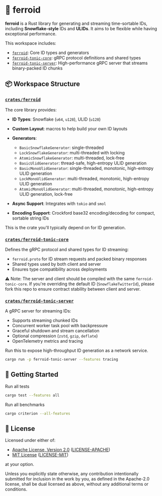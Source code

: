 # 🤖 ferroid

**ferroid** is a Rust library for generating and streaming time-sortable IDs,
including **Snowflake-style** IDs and **ULIDs**. It aims to be flexible while
having exceptional performance.

This workspace includes:

- [`ferroid`](./crates/ferroid): Core ID types and generators
- [`ferroid-tonic-core`](./crates/ferroid-tonic-core): gRPC protocol definitions
  and shared types
- [`ferroid-tonic-server`](./crates/ferroid-tonic-server): High-performance gRPC
  server that streams binary-packed ID chunks

## 📦 Workspace Structure

### [`crates/ferroid`](./crates/ferroid)

The core library provides:

- **ID Types**: Snowflake (`u64`, `u128`), ULID (`u128`)
- **Custom Layout**: macros to help build your own ID layouts
- **Generators**:

  - `BasicSnowflakeGenerator`: single-threaded
  - `LockSnowflakeGenerator`: multi-threaded with locking
  - `AtomicSnowflakeGenerator`: multi-threaded, lock-free
  - `BasicUlidGenerator`: thread-safe, high-entropy ULID generation
  - `BasicMonoUlidGenerator`: single-threaded, monotonic, high-entropy ULID generation
  - `LockMonoUlidGenerator`: multi-threaded, monotonic, high-entropy ULID generation
  - `AtomicMonoUlidGenerator`: multi-threaded, monotonic, high-entropy ULID generation, lock-free

- **Async Support**: Integrates with `tokio` and `smol`
- **Encoding Support**: Crockford base32 encoding/decoding for compact, sortable
  string IDs

This is the crate you'll typically depend on for ID generation.

### [`crates/ferroid-tonic-core`](./crates/ferroid-tonic-core)

Defines the gRPC protocol and shared types for ID streaming:

- `ferroid.proto` for ID stream requests and packed binary responses
- Shared types used by both client and server
- Ensures type compatibility across deployments

⚠️ Note: The server and client should be compiled with the same
`ferroid-tonic-core`. If you're overriding the default ID
(`SnowflakeTwitterId`), please fork this repo to ensure contract stability
between client and server.

### [`crates/ferroid-tonic-server`](./crates/ferroid-tonic-server)

A gRPC server for streaming IDs:

- Supports streaming chunked IDs
- Concurrent worker task pool with backpressure
- Graceful shutdown and stream cancellation
- Optional compression (`zstd`, `gzip`, `deflate`)
- OpenTelemetry metrics and tracing

Run this to expose high-throughput ID generation as a network service.

```bash
cargo run -p ferroid-tonic-server --features tracing
```

## 🚀 Getting Started

Run all tests

```bash
cargo test --features all
```

Run all benchmarks

```bash
cargo criterion --all-features
```

## 📄 License

Licensed under either of:

- [Apache License, Version 2.0](https://www.apache.org/licenses/LICENSE-2.0)
  ([LICENSE-APACHE](LICENSE-APACHE))
- [MIT License](https://opensource.org/licenses/MIT)
  ([LICENSE-MIT](LICENSE-MIT))

at your option.

Unless you explicitly state otherwise, any contribution intentionally submitted
for inclusion in the work by you, as defined in the Apache-2.0 license, shall be
dual licensed as above, without any additional terms or conditions.
